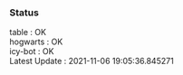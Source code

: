 ### Status


table : OK  
hogwarts : OK  
icy-bot : OK  
Latest Update : 2021-11-06 19:05:36.845271
